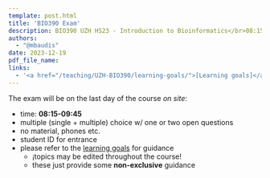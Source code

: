 ```yaml
---
template: post.html
title: 'BIO390 Exam'
description: BIO390 UZH HS23 - Introduction to Bioinformatics</br>08:15-09:45 @ Y-03G-85 and Y-03G-91 UZH Irchel
authors:
  - "@mbaudis"
date: 2023-12-19
pdf_file_name: 
links:
  - '<a href="/teaching/UZH-BIO390/learning-goals/">[Learning goals]</a>'
---
```


The exam will be on the last day of the course *on site*:

* time: **08:15-09:45**
* multiple (single + multiple) choice w/ one or two open questions
* no material, phones etc.
* student ID for entrance
* please refer to the [learning goals](/UZH-BIO390/learning-goals/) for guidance
    - ¡topics may be edited throughout the course!
    - these just provide some __non-exclusive__ guidance
